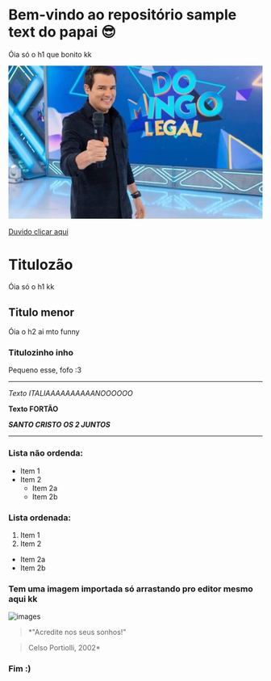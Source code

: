 # Bem-vindo ao repositório sample text do papai 😎
Óia só o h1 que bonito kk

![GitHub Logo](logo.png)

[Duvido clicar aqui](https://tv.sbt.com.br/programas/auditorio/domingo-legal)

# Titulozão
Óia só o h1 kk

## Titulo menor
Óia o h2 ai mto funny

### Titulozinho inho
Pequeno esse, fofo :3

------------------

*Texto ITALIAAAAAAAAAANOOOOOO*

**Texto FORTÃO**

***SANTO CRISTO OS 2 JUNTOS***

----------------

### Lista não ordenda:

* Item 1
* Item 2
  * Item 2a
  * Item 2b

### Lista ordenada:

1. Item 1
2. Item 2
  * Item 2a
  * Item 2b

### Tem uma imagem importada só arrastando pro editor mesmo aqui kk

![images](https://github.com/user-attachments/assets/56feb36e-8199-4092-ba40-1a67c2354cda) 
> *"Acredite nos seus sonhos!" 

> Celso Portiolli, 2002*


### Fim :)
